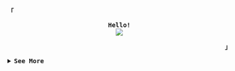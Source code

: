 <div align="justify">

<!-- Profile -->
<p align="left"><strong><samp>「</samp></strong></p>
  <p align="center">
    <samp>
      <b>
        Hello!
      </b>
      <br>
        <image src="https://readme-typing-svg.herokuapp.com?font=Iosevka&size=16&color=6791c9&center=true&width=450&height=45&lines=I'm+w0rkm4n,+a+Hacking+Enthusiast+%26+CTF+Player">
    </samp>
  </p>
<p align="right"><strong><samp>」</samp></strong></p>

<details>
<summary><samp><b>See More</b></samp></summary>

<h2></h2><br>

<!-- Contact Me -->
<p align="center">
  <samp>
    <!-- [<a href="#">twitter</a>] -->
    [<a href="https://app.hackthebox.com/profile/1359890">Hack The Box</a>]
    <!-- [<a href="#">e-mail</a>] -->
  </samp>
</p>

<h2></h2><br>

<!-- Github Stats -->
<div align="center">
  <table>
    <tr>
      <td><a href="#--------"><img height="137px" align="center" alt="GitHub Stats" src="https://github-readme-stats.vercel.app/api?username=w0rkm4n&count_private=true&show_icons=true&include_all_commits=true&line_height=21&hide_border=true&theme=nord"/></a></td>
      <td><a href="#--------"><img height="137px" align="center" alt="Top Language" src="https://github-readme-stats.vercel.app/api/top-langs/?username=w0rkm4n&layout=compact&line_height=21&hide_border=true&theme=nord"/></a></td>
    </tr>
  </table>
</div>

</details>
</div>
